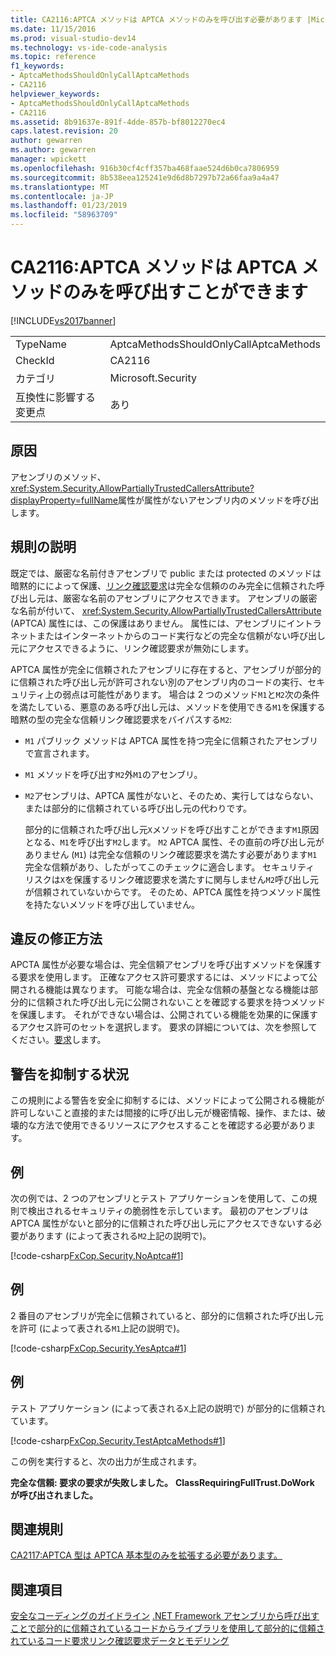 ```yaml
---
title: CA2116:APTCA メソッドは APTCA メソッドのみを呼び出す必要があります |Microsoft Docs
ms.date: 11/15/2016
ms.prod: visual-studio-dev14
ms.technology: vs-ide-code-analysis
ms.topic: reference
f1_keywords:
- AptcaMethodsShouldOnlyCallAptcaMethods
- CA2116
helpviewer_keywords:
- AptcaMethodsShouldOnlyCallAptcaMethods
- CA2116
ms.assetid: 8b91637e-891f-4dde-857b-bf8012270ec4
caps.latest.revision: 20
author: gewarren
ms.author: gewarren
manager: wpickett
ms.openlocfilehash: 916b30cf4cff357ba468faae524d6b0ca7806959
ms.sourcegitcommit: 8b538eea125241e9d6d8b7297b72a66faa9a4a47
ms.translationtype: MT
ms.contentlocale: ja-JP
ms.lasthandoff: 01/23/2019
ms.locfileid: "58963709"
---
```

# <a name="ca2116-aptca-methods-should-only-call-aptca-methods"></a>CA2116:APTCA メソッドは APTCA メソッドのみを呼び出すことができます
[!INCLUDE[vs2017banner](../includes/vs2017banner.md)]

|||
|-|-|
|TypeName|AptcaMethodsShouldOnlyCallAptcaMethods|
|CheckId|CA2116|
|カテゴリ|Microsoft.Security|
|互換性に影響する変更点|あり|

## <a name="cause"></a>原因
 アセンブリのメソッド、<xref:System.Security.AllowPartiallyTrustedCallersAttribute?displayProperty=fullName>属性が属性がないアセンブリ内のメソッドを呼び出します。

## <a name="rule-description"></a>規則の説明
 既定では、厳密な名前付きアセンブリで public または protected のメソッドは暗黙的にによって保護、[リンク確認要求](http://msdn.microsoft.com/library/a33fd5f9-2de9-4653-a4f0-d9df25082c4d)は完全な信頼ののみ完全に信頼された呼び出し元は、厳密な名前のアセンブリにアクセスできます。 アセンブリの厳密な名前が付いて、 <xref:System.Security.AllowPartiallyTrustedCallersAttribute> (APTCA) 属性には、この保護はありません。 属性には、アセンブリにイントラネットまたはインターネットからのコード実行などの完全な信頼がない呼び出し元にアクセスできるように、リンク確認要求が無効にします。

 APTCA 属性が完全に信頼されたアセンブリに存在すると、アセンブリが部分的に信頼された呼び出し元が許可されない別のアセンブリ内のコードの実行、セキュリティ上の弱点は可能性があります。 場合は 2 つのメソッド`M1`と`M2`次の条件を満たしている、悪意のある呼び出し元は、メソッドを使用できる`M1`を保護する暗黙の型の完全な信頼リンク確認要求をバイパスする`M2`:

- `M1` パブリック メソッドは APTCA 属性を持つ完全に信頼されたアセンブリで宣言されます。

- `M1` メソッドを呼び出す`M2`外`M1`のアセンブリ。

- `M2`アセンブリは、APTCA 属性がないと、そのため、実行してはならない、または部分的に信頼されている呼び出し元の代わりです。

  部分的に信頼された呼び出し元`X`メソッドを呼び出すことができます`M1`原因となる、`M1`を呼び出す`M2`します。 `M2` APTCA 属性、その直前の呼び出し元がありません (`M1`) は完全な信頼のリンク確認要求を満たす必要があります`M1`完全な信頼があり、したがってこのチェックに適合します。 セキュリティ リスクは`X`を保護するリンク確認要求を満たすに関与しません`M2`呼び出し元が信頼されていないからです。 そのため、APTCA 属性を持つメソッド属性を持たないメソッドを呼び出していません。

## <a name="how-to-fix-violations"></a>違反の修正方法
 APCTA 属性が必要な場合は、完全信頼アセンブリを呼び出すメソッドを保護する要求を使用します。 正確なアクセス許可要求するには、メソッドによって公開される機能は異なります。 可能な場合は、完全な信頼の基盤となる機能は部分的に信頼された呼び出し元に公開されないことを確認する要求を持つメソッドを保護します。 それができない場合は、公開されている機能を効果的に保護するアクセス許可のセットを選択します。 要求の詳細については、次を参照してください。[要求](http://msdn.microsoft.com/e5283e28-2366-4519-b27d-ef5c1ddc1f48)します。

## <a name="when-to-suppress-warnings"></a>警告を抑制する状況
 この規則による警告を安全に抑制するには、メソッドによって公開される機能が許可しないこと直接的または間接的に呼び出し元が機密情報、操作、または、破壊的な方法で使用できるリソースにアクセスすることを確認する必要があります。

## <a name="example"></a>例
 次の例では、2 つのアセンブリとテスト アプリケーションを使用して、この規則で検出されるセキュリティの脆弱性を示しています。 最初のアセンブリは APTCA 属性がないと部分的に信頼された呼び出し元にアクセスできないする必要があります (によって表される`M2`上記の説明で)。

 [!code-csharp[FxCop.Security.NoAptca#1](../snippets/csharp/VS_Snippets_CodeAnalysis/FxCop.Security.NoAptca/cs/FxCop.Security.NoAptca.cs#1)]

## <a name="example"></a>例
 2 番目のアセンブリが完全に信頼されていると、部分的に信頼された呼び出し元を許可 (によって表される`M1`上記の説明で)。

 [!code-csharp[FxCop.Security.YesAptca#1](../snippets/csharp/VS_Snippets_CodeAnalysis/FxCop.Security.YesAptca/cs/FxCop.Security.YesAptca.cs#1)]

## <a name="example"></a>例
 テスト アプリケーション (によって表される`X`上記の説明で) が部分的に信頼されています。

 [!code-csharp[FxCop.Security.TestAptcaMethods#1](../snippets/csharp/VS_Snippets_CodeAnalysis/FxCop.Security.TestAptcaMethods/cs/FxCop.Security.TestAptcaMethods.cs#1)]

 この例を実行すると、次の出力が生成されます。

 **完全な信頼: 要求の要求が失敗しました。** 
 **ClassRequiringFullTrust.DoWork が呼び出されました。**
## <a name="related-rules"></a>関連規則
 [CA2117:APTCA 型は APTCA 基本型のみを拡張する必要があります。](../code-quality/ca2117-aptca-types-should-only-extend-aptca-base-types.md)

## <a name="see-also"></a>関連項目
 [安全なコーディングのガイドライン](http://msdn.microsoft.com/library/4f882d94-262b-4494-b0a6-ba9ba1f5f177) [.NET Framework アセンブリから呼び出すことで部分的に信頼されているコード](http://msdn.microsoft.com/a417fcd4-d3ca-4884-a308-3a1a080eac8d)[からライブラリを使用して部分的に信頼されているコード](http://msdn.microsoft.com/library/dd66cd4c-b087-415f-9c3e-94e3a1835f74)[要求](http://msdn.microsoft.com/e5283e28-2366-4519-b27d-ef5c1ddc1f48)[リンク確認要求](http://msdn.microsoft.com/library/a33fd5f9-2de9-4653-a4f0-d9df25082c4d)[データとモデリング](http://msdn.microsoft.com/library/8c37635d-e2c1-4b64-a258-61d9e87405e6)
